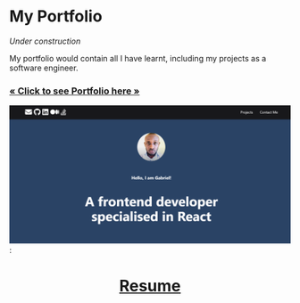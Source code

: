 # My Portfolio

 <i>Under construction</i>
 
My portfolio would contain all I have learnt, including my projects as a software engineer.

<h3 align="left"><a href="https://zeegab.vercel.app/"><strong>« Click to see Portfolio here »</strong></a></h3>

![Alt](https://github.com/Zeelgabriels/my-portfolio/blob/main/Portfolio%20Page.png "Portfolio Page"):


<h1 align="center"><a href="https://docs.google.com/presentation/d/1YJo8we8E56eq4GfpPA57zqipQWZVEMPkit7mpWdlNeo/edit?usp=sharing"><strong> Resume </strong></a></h1>

